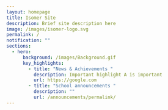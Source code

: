 ```yaml
---
layout: homepage
title: Isomer Site
description: Brief site description here
image: /images/isomer-logo.svg
permalink: /
notification: ""
sections:
  - hero:
      background: /images/Background.gif
      key_highlights:
        - title: "News & Achievements "
          description: Important highlight A is important
          url: https://google.com
        - title: "School announcements "
          description: ""
          url: /announcements/permalink/
---
```

